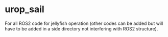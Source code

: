 # urop_sail
 For all ROS2 code for jellyfish operation (other codes can be added but will have to be added in a side directory not interfering with ROS2 structure).
